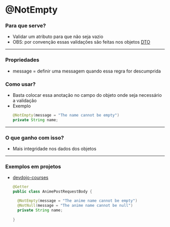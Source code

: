 # @NotEmpty

### Para que serve?

* Validar um atributo para que não seja vazio
* OBS: por convenção essas validações são feitas nos objetos [DTO](https://pt.stackoverflow.com/questions/31362/o-que-%C3%A9-um-dto)

---

### Propriedades

* message = definir uma messagem quando essa regra for descumprida

### Como usar?

* Basta colocar essa anotação no campo do objeto onde seja necessário a validação
* Exemplo
  ```java
  @NotEmpty(message = "The name cannot be empty")
  private String name;
  ```

---

### O que ganho com isso?

* Mais integridade nos dados dos objetos

---

### Exemplos em projetos

* [devdojo-courses](https://github.com/ImGabreuw/devdojo-courses/blob/master/spring-boot-2-essentials/validacao-de-campos/src/main/java/me/gabreuw/validacaodecampos/request/AnimePostRequestBody.java)
  ```java
  @Getter
  public class AnimePostRequestBody {

    @NotEmpty(message = "The anime name cannot be empty")
    @NotNull(message = "The anime name cannot be null")
    private String name;
    
  }
  ```
